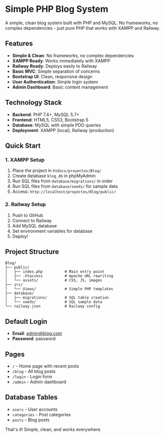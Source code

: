 # Simple PHP Blog System

A simple, clean blog system built with PHP and MySQL. No frameworks, no complex dependencies - just pure PHP that works with XAMPP and Railway.

## Features

- **Simple & Clean**: No frameworks, no complex dependencies
- **XAMPP Ready**: Works immediately with XAMPP
- **Railway Ready**: Deploys easily to Railway
- **Basic MVC**: Simple separation of concerns
- **Bootstrap UI**: Clean, responsive design
- **User Authentication**: Simple login system
- **Admin Dashboard**: Basic content management

## Technology Stack

- **Backend**: PHP 7.4+, MySQL 5.7+
- **Frontend**: HTML5, CSS3, Bootstrap 5
- **Database**: MySQL with simple PDO queries
- **Deployment**: XAMPP (local), Railway (production)

## Quick Start

### 1. XAMPP Setup
1. Place the project in `htdocs/proyectos/Blog/`
2. Create database `blog_db` in phpMyAdmin
3. Run SQL files from `database/migrations/` in order
4. Run SQL files from `database/seeds/` for sample data
5. Access: `http://localhost/proyectos/Blog/public/`

### 2. Railway Setup
1. Push to GitHub
2. Connect to Railway
3. Add MySQL database
4. Set environment variables for database
5. Deploy!

## Project Structure

```
Blog/
├── public/
│   ├── index.php          # Main entry point
│   ├── .htaccess          # Apache URL rewriting
│   └── assets/            # CSS, JS, images
├── src/
│   └── Views/             # Simple PHP templates
├── database/
│   ├── migrations/        # SQL table creation
│   └── seeds/             # SQL sample data
└── railway.json           # Railway config
```

## Default Login
- **Email**: admin@blog.com
- **Password**: password

## Pages
- `/` - Home page with recent posts
- `/blog` - All blog posts
- `/login` - Login form
- `/admin` - Admin dashboard

## Database Tables
- `users` - User accounts
- `categories` - Post categories  
- `posts` - Blog posts

That's it! Simple, clean, and works everywhere.